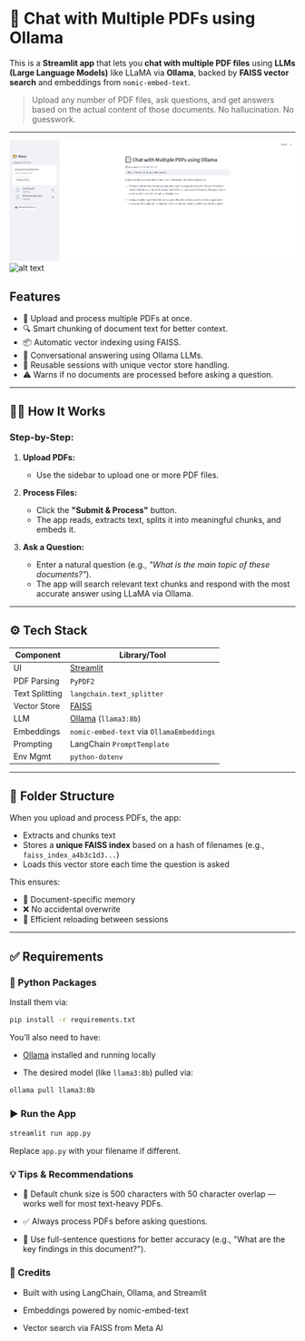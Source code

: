 # 📄 Chat with Multiple PDFs using Ollama

This is a **Streamlit app** that lets you **chat with multiple PDF files** using **LLMs (Large Language Models)** like LLaMA via **Ollama**, backed by **FAISS vector search** and embeddings from `nomic-embed-text`.

> Upload any number of PDF files, ask questions, and get answers based on the actual content of those documents. No hallucination. No guesswork.

---
![Chat with PDFs Demo](images/pic.jpg)
![alt text](image.png)
##  Features

- 📄 Upload and process multiple PDFs at once.
- 🔍 Smart chunking of document text for better context.
- 📦 Automatic vector indexing using FAISS.
- 🧠 Conversational answering using Ollama LLMs.
- 🔄 Reusable sessions with unique vector store handling.
- ⚠️ Warns if no documents are processed before asking a question.

---

## 🧑‍💻 How It Works

### Step-by-Step:

1. **Upload PDFs:**
   - Use the sidebar to upload one or more PDF files.

2. **Process Files:**
   - Click the **"Submit & Process"** button.
   - The app reads, extracts text, splits it into meaningful chunks, and embeds it.

3. **Ask a Question:**
   - Enter a natural question (e.g., *"What is the main topic of these documents?"*).
   - The app will search relevant text chunks and respond with the most accurate answer using LLaMA via Ollama.

---

## ⚙️ Tech Stack

| Component      | Library/Tool             |
|----------------|--------------------------|
| UI             | [Streamlit](https://streamlit.io) |
| PDF Parsing    | `PyPDF2`                 |
| Text Splitting | `langchain.text_splitter` |
| Vector Store   | [FAISS](https://github.com/facebookresearch/faiss) |
| LLM            | [Ollama](https://ollama.com) (`llama3:8b`) |
| Embeddings     | `nomic-embed-text` via `OllamaEmbeddings` |
| Prompting      | LangChain `PromptTemplate` |
| Env Mgmt       | `python-dotenv`          |

---

## 📁 Folder Structure

When you upload and process PDFs, the app:
- Extracts and chunks text
- Stores a **unique FAISS index** based on a hash of filenames (e.g., `faiss_index_a4b3c1d3...`)
- Loads this vector store each time the question is asked

This ensures:
- 🧠 Document-specific memory
- ❌ No accidental overwrite
- 🔁 Efficient reloading between sessions

---

## ✅ Requirements

### 🐍 Python Packages

Install them via:

```bash
pip install -r requirements.txt

```

You’ll also need to have:

- [Ollama](https://ollama.com) installed and running locally

- The desired model (like `llama3:8b`) pulled via:
```bash
ollama pull llama3:8b
```
### ▶️ Run the App
```bash
streamlit run app.py
```
Replace `app.py` with your filename if different.

### 💡 Tips & Recommendations
- 📌 Default chunk size is 500 characters with 50 character overlap — works well for most text-heavy PDFs.

- ✅ Always process PDFs before asking questions.

- 💬 Use full-sentence questions for better accuracy (e.g., "What are the key findings in this document?").
### 📣 Credits
- Built with using LangChain, Ollama, and Streamlit

- Embeddings powered by nomic-embed-text

- Vector search via FAISS from Meta AI


